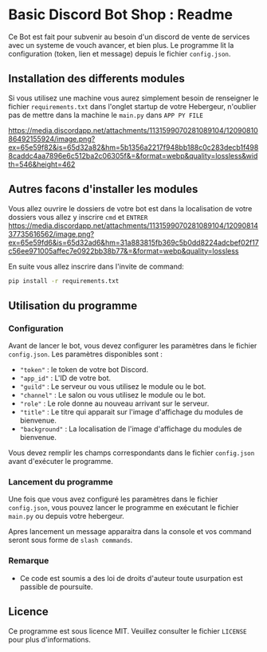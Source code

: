# Basic Discord Bot Shop : Readme

Ce Bot est fait pour subvenir au besoin d'un discord de vente de services avec un systeme de vouch avancer, et bien plus. Le programme lit la configuration (token, lien et message) depuis le fichier `config.json`.

## Installation des differents modules

Si vous utilisez une machine vous aurez simplement besoin de renseigner le fichier `requirements.txt` dans l'onglet startup de votre Hebergeur, n'oublier pas de mettre dans la machine le `main.py` dans `APP PY FILE`

https://media.discordapp.net/attachments/1131599070281089104/1209081086492155924/image.png?ex=65e59f82&is=65d32a82&hm=5b1356a2217f948bb188c0c283decb1f4988caddc4aa7896e6c512ba2c06305f&=&format=webp&quality=lossless&width=546&height=462

## Autres facons d'installer les modules

Vous allez ouvrire le dossiers de votre bot est dans la localisation de votre dossiers vous allez y inscrire `cmd` et `ENTRER` 
https://media.discordapp.net/attachments/1131599070281089104/1209081437735616562/image.png?ex=65e59fd6&is=65d32ad6&hm=31a883815fb369c5b0dd8224adcbef02f17c56ee971005affec7e0922bb38b77&=&format=webp&quality=lossless

En suite vous allez inscrire dans l'invite de command:

```bash
pip install -r requirements.txt
```

## Utilisation du programme

### Configuration

Avant de lancer le bot, vous devez configurer les paramètres dans le fichier `config.json`. Les paramètres disponibles sont :

- `"token"` : le token de votre bot Discord.
- `"app_id"` : L'ID de votre bot.
- `"guild"` : Le serveur ou vous utilisez le module ou le bot.
- `"channel"` : Le salon ou vous utilisez le module ou le bot.
- `"role"` : Le role donne au nouveau arrivant sur le serveur.
- `"title"` : Le titre qui apparait sur l'image d'affichage du modules de bienvenue.
- `"background"` : La localisation de l'image d'affichage du modules de bienvenue.

Vous devez remplir les champs correspondants dans le fichier `config.json` avant d'exécuter le programme.

### Lancement du programme

Une fois que vous avez configuré les paramètres dans le fichier `config.json`, vous pouvez lancer le programme en exécutant le fichier `main.py` ou depuis votre hebergeur.

Apres lancement un message apparaitra dans la console et vos command seront sous forme de `slash commands`.

### Remarque

- Ce code est soumis a des loi de droits d'auteur toute usurpation est passible de poursuite.

## Licence

Ce programme est sous licence MIT. Veuillez consulter le fichier `LICENSE` pour plus d'informations.
